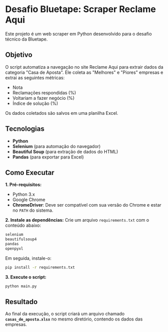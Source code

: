

# Desafio Bluetape: Scraper Reclame Aqui

Este projeto é um web scraper em Python desenvolvido para o desafio técnico da Bluetape.

## Objetivo

O script automatiza a navegação no site Reclame Aqui para extrair dados da categoria "Casa de Aposta". Ele coleta as "Melhores" e "Piores" empresas e extrai as seguintes métricas:

  * Nota
  * Reclamações respondidas (%)
  * Voltariam a fazer negócio (%)
  * Índice de solução (%)

Os dados coletados são salvos em uma planilha Excel.

## Tecnologias

  * **Python**
  * **Selenium** (para automação do navegador)
  * **Beautiful Soup** (para extração de dados do HTML)
  * **Pandas** (para exportar para Excel)

## Como Executar

**1. Pré-requisitos:**

  * Python 3.x
  * Google Chrome
  * **ChromeDriver**: Deve ser compatível com sua versão do Chrome e estar no `PATH` do sistema.

**2. Instale as dependências:**
Crie um arquivo `requirements.txt` com o conteúdo abaixo:

```txt
selenium
beautifulsoup4
pandas
openpyxl
```

Em seguida, instale-o:

```bash
pip install -r requirements.txt
```

**3. Execute o script:**

```bash
python main.py
```

## Resultado

Ao final da execução, o script criará um arquivo chamado **`casas_de_aposta.xlsx`** no mesmo diretório, contendo os dados das empresas.